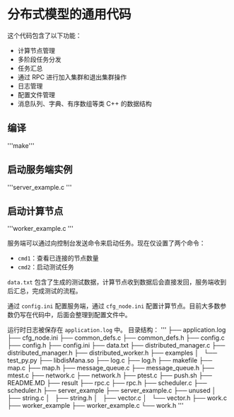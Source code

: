 # 分布式模型的通用代码

这个代码包含了以下功能：
- 计算节点管理
- 多阶段任务分发
- 任务汇总
- 通过 RPC 进行加入集群和退出集群操作
- 日志管理
- 配置文件管理
- 消息队列、字典、有序数组等类 C++ 的数据结构

## 编译
'''make'''

## 启动服务端实例
'''server_example.c <ip> <port>'''

## 启动计算节点
'''worker_example.c <ip> <port>'''

服务端可以通过向控制台发送命令来启动任务。现在仅设置了两个命令：
- `cmd1`：查看已连接的节点数量
- `cmd2`：启动测试任务

`data.txt` 包含了生成的测试数据，计算节点收到数据后会直接发回，服务端收到后汇总，完成测试的流程。

通过 `config.ini` 配置服务端，通过 `cfg_node.ini` 配置计算节点。目前大多数参数仍写在代码中，后面会整理到配置文件中。

运行时日志被保存在 `application.log` 中。
目录结构：
'''
├── application.log
├── cfg_node.ini
├── common_defs.c
├── common_defs.h
├── config.c
├── config.h
├── config.ini
├── data.txt
├── distributed_manager.c
├── distributed_manager.h
├── distributed_worker.h
├── examples
│   └── test_py.py
├── libdisMana.so
├── log.c
├── log.h
├── makefile
├── map.c
├── map.h
├── message_queue.c
├── message_queue.h
├── mtest.c
├── network.c
├── network.h
├── ptest.c
├── push.sh
├── README.MD
├── result
├── rpc.c
├── rpc.h
├── scheduler.c
├── scheduler.h
├── server_example
├── server_example.c
├── unused
│   ├── string.c
│   ├── string.h
│   ├── vector.c
│   └── vector.h
├── work.c
├── worker_example
├── worker_example.c
└── work.h
'''

